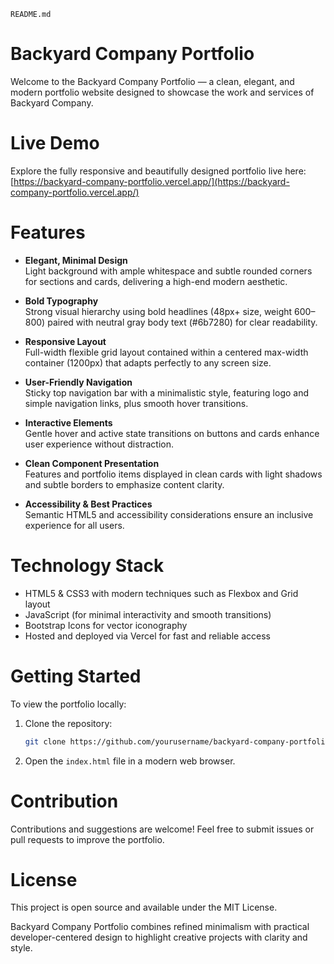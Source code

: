 `README.md`
# Backyard Company Portfolio

Welcome to the Backyard Company Portfolio — a clean, elegant, and modern portfolio website designed to showcase the work and services of Backyard Company.

# Live Demo
Explore the fully responsive and beautifully designed portfolio live here:  
[https://backyard-company-portfolio.vercel.app/](https://backyard-company-portfolio.vercel.app/)

# Features

- **Elegant, Minimal Design**  
  Light background with ample whitespace and subtle rounded corners for sections and cards, delivering a high-end modern aesthetic.

- **Bold Typography**  
  Strong visual hierarchy using bold headlines (48px+ size, weight 600–800) paired with neutral gray body text (#6b7280) for clear readability.

- **Responsive Layout**  
  Full-width flexible grid layout contained within a centered max-width container (1200px) that adapts perfectly to any screen size.

- **User-Friendly Navigation**  
  Sticky top navigation bar with a minimalistic style, featuring logo and simple navigation links, plus smooth hover transitions.

- **Interactive Elements**  
  Gentle hover and active state transitions on buttons and cards enhance user experience without distraction.

- **Clean Component Presentation**  
  Features and portfolio items displayed in clean cards with light shadows and subtle borders to emphasize content clarity.

- **Accessibility & Best Practices**  
  Semantic HTML5 and accessibility considerations ensure an inclusive experience for all users.

# Technology Stack

- HTML5 & CSS3 with modern techniques such as Flexbox and Grid layout  
- JavaScript (for minimal interactivity and smooth transitions)  
- Bootstrap Icons for vector iconography  
- Hosted and deployed via Vercel for fast and reliable access

# Getting Started

To view the portfolio locally:

1. Clone the repository:
   ```bash
   git clone https://github.com/yourusername/backyard-company-portfolio.git
   
2. Open the `index.html` file in a modern web browser.

# Contribution

Contributions and suggestions are welcome! Feel free to submit issues or pull requests to improve the portfolio.

# License

This project is open source and available under the MIT License.

Backyard Company Portfolio combines refined minimalism with practical developer-centered design to highlight creative projects with clarity and style.
